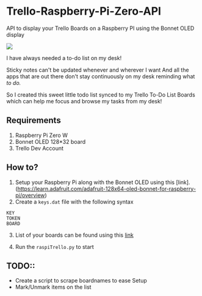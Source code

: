 # Trello-Raspberry-Pi-Zero-API
API to display your Trello Boards on a Raspberry PI using the Bonnet OLED display

![](https://github.com/abhinuvpitale/Trello-Raspberry-Pi-Zero-API/blob/master/docs/raspitrello.gif)


I have always needed a to-do list on my desk!

Sticky notes can't be updated whenever and wherever I want
And all the apps that are out there don't stay continuously on my desk reminding what *to do.*

So I created this sweet little todo list synced to my Trello To-Do List Boards which can help me focus and browse my tasks from my desk!

## Requirements

1. Raspberry Pi Zero W
2. Bonnet OLED 128*32 board
3. Trello Dev Account

## How to?

1. Setup your Raspberry Pi along with the Bonnet OLED using this [link].(https://learn.adafruit.com/adafruit-128x64-oled-bonnet-for-raspberry-pi/overview)
2. Create a `keys.dat` file with the following syntax

```
KEY
TOKEN
BOARD
```

3. List of your boards can be found using this [link](https://trello.readme.io/docs/api-introduction#section--a-name-boards-boards-a-)

4. Run the `raspiTrello.py` to start

## TODO::

- Create a script to scrape boardnames to ease Setup
- Mark/Unmark items on the list
